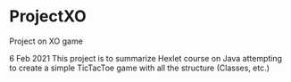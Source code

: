 # ProjectXO
Project on XO game

6 Feb 2021
This project is to summarize Hexlet course on Java
attempting to create a simple TicTacToe game
with all the structure (Classes, etc.)
